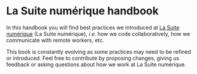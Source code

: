 # La Suite numérique handbook

In this handbook you will find best practices we introduced at [La Suite numérique](https://lasuite.numerique.gouv.fr/) \(La Suite numérique\), _i.e._ how we code collaboratively, how we communicate with remote workers, etc.



This book is constantly evolving as some practices may need to be refined or introduced. Feel free to contribute by proposing changes, giving us feedback or asking questions about how we work at La Suite numérique.

